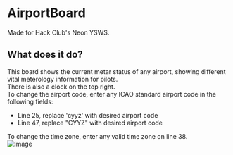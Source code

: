 # AirportBoard

Made for Hack Club's Neon YSWS.  

## What does it do?

This board shows the current metar status of any airport, showing different vital meterology information for pilots.   
There is also a clock on the top right.   
To change the airport code, enter any ICAO standard airport code in the following fields:  
- Line 25, replace 'cyyz' with desired airport code  
- Line 47, replace "CYYZ" with desired airport code  

To change the time zone, enter any valid time zone on line 38.  
![image](https://github.com/user-attachments/assets/05f98b16-36c2-4375-b6e8-0b5d53d77710)

